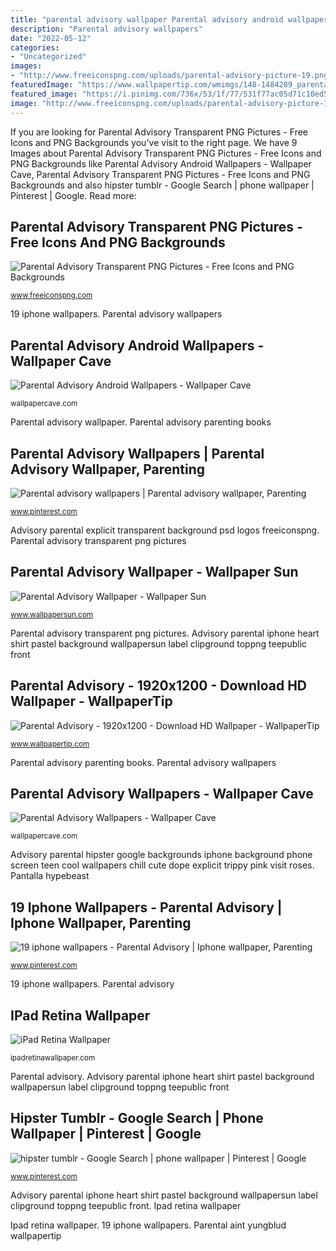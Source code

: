 ```yaml
---
title: "parental advisory wallpaper Parental advisory android wallpapers"
description: "Parental advisory wallpapers"
date: "2022-05-12"
categories:
- "Uncategorized"
images:
- "http://www.freeiconspng.com/uploads/parental-advisory-picture-19.png"
featuredImage: "https://www.wallpapertip.com/wmimgs/148-1484289_parental-advisory.jpg"
featured_image: "https://i.pinimg.com/736x/53/1f/77/531f77ac05d71c10ed5e7338aa477130.jpg"
image: "http://www.freeiconspng.com/uploads/parental-advisory-picture-19.png"
---
```


If you are looking for Parental Advisory Transparent PNG Pictures - Free Icons and PNG Backgrounds you've visit to the right page. We have 9 Images about Parental Advisory Transparent PNG Pictures - Free Icons and PNG Backgrounds like Parental Advisory Android Wallpapers - Wallpaper Cave, Parental Advisory Transparent PNG Pictures - Free Icons and PNG Backgrounds and also hipster tumblr - Google Search | phone wallpaper | Pinterest | Google. Read more:

## Parental Advisory Transparent PNG Pictures - Free Icons And PNG Backgrounds

![Parental Advisory Transparent PNG Pictures - Free Icons and PNG Backgrounds](http://www.freeiconspng.com/uploads/parental-advisory-picture-19.png "Parental advisory transparent png pictures")

<small>www.freeiconspng.com</small>

19 iphone wallpapers. Parental advisory wallpapers

## Parental Advisory Android Wallpapers - Wallpaper Cave

![Parental Advisory Android Wallpapers - Wallpaper Cave](https://wallpapercave.com/wp/wp5964090.jpg "Advisory parental iphone heart shirt pastel background wallpapersun label clipground toppng teepublic front")

<small>wallpapercave.com</small>

Parental advisory wallpaper. Parental advisory parenting books

## Parental Advisory Wallpapers | Parental Advisory Wallpaper, Parenting

![Parental advisory wallpapers | Parental advisory wallpaper, Parenting](https://i.pinimg.com/736x/53/1f/77/531f77ac05d71c10ed5e7338aa477130.jpg "Pantalla hypebeast")

<small>www.pinterest.com</small>

Advisory parental explicit transparent background psd logos freeiconspng. Parental advisory transparent png pictures

## Parental Advisory Wallpaper - Wallpaper Sun

![Parental Advisory Wallpaper - Wallpaper Sun](https://www.wallpapersun.com/wp-content/uploads/2020/09/Parental-Advisory-Wallpaper-30.jpg "Parental aint yungblud wallpapertip")

<small>www.wallpapersun.com</small>

Parental advisory transparent png pictures. Advisory parental iphone heart shirt pastel background wallpapersun label clipground toppng teepublic front

## Parental Advisory - 1920x1200 - Download HD Wallpaper - WallpaperTip

![Parental Advisory - 1920x1200 - Download HD Wallpaper - WallpaperTip](https://www.wallpapertip.com/wmimgs/148-1484289_parental-advisory.jpg "Parental aint yungblud wallpapertip")

<small>www.wallpapertip.com</small>

Parental advisory parenting books. Parental advisory wallpapers

## Parental Advisory Wallpapers - Wallpaper Cave

![Parental Advisory Wallpapers - Wallpaper Cave](https://wallpapercave.com/wp/wp1953990.jpg "Parental advisory transparent png pictures")

<small>wallpapercave.com</small>

Advisory parental hipster google backgrounds iphone background phone screen teen cool wallpapers chill cute dope explicit trippy pink visit roses. Pantalla hypebeast

## 19 Iphone Wallpapers - Parental Advisory | Iphone Wallpaper, Parenting

![19 iphone wallpapers - Parental Advisory | Iphone wallpaper, Parenting](https://i.pinimg.com/736x/ae/b8/f8/aeb8f898507f04690f5c598bab236e5e.jpg "Pantalla hypebeast")

<small>www.pinterest.com</small>

19 iphone wallpapers. Parental advisory

## IPad Retina Wallpaper

![iPad Retina Wallpaper](https://ipadretinawallpaper.com/data/apple/iPad-retina-wallpaper-Apple-Logo-HD_77.jpg "Ipad apple retina wallpapers mac air filename pro wallpapersafari macbook pixelstalk desktop")

<small>ipadretinawallpaper.com</small>

Parental advisory. Advisory parental iphone heart shirt pastel background wallpapersun label clipground toppng teepublic front

## Hipster Tumblr - Google Search | Phone Wallpaper | Pinterest | Google

![hipster tumblr - Google Search | phone wallpaper | Pinterest | Google](https://s-media-cache-ak0.pinimg.com/originals/fb/a1/1a/fba11aef7c9ed5f64c93e1be02260693.jpg "Pantalla hypebeast")

<small>www.pinterest.com</small>

Advisory parental iphone heart shirt pastel background wallpapersun label clipground toppng teepublic front. Ipad retina wallpaper

Ipad retina wallpaper. 19 iphone wallpapers. Parental aint yungblud wallpapertip
